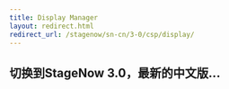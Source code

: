 ```yaml
---
title: Display Manager
layout: redirect.html
redirect_url: /stagenow/sn-cn/3-0/csp/display/
---
```


## 切换到StageNow 3.0，最新的中文版...

